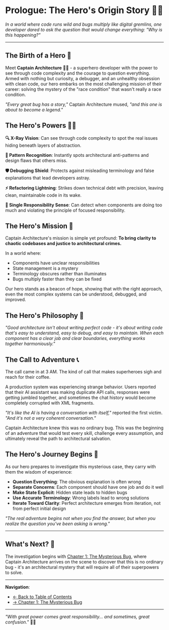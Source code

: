 # Prologue: The Hero's Origin Story 🦸‍♂️

*In a world where code runs wild and bugs multiply like digital gremlins, one developer dared to ask the question that would change everything: "Why is this happening?"*

---

## The Birth of a Hero 🌟

Meet **Captain Architecture** 🦸‍♂️ - a superhero developer with the power to see through code complexity and the courage to question everything. Armed with nothing but curiosity, a debugger, and an unhealthy obsession with clean code, our hero embarks on the most challenging mission of their career: solving the mystery of the "race condition" that wasn't really a race condition.

*"Every great bug has a story,"* Captain Architecture mused, *"and this one is about to become a legend."*

## The Hero's Powers 🦸‍♂️

**🔍 X-Ray Vision**: Can see through code complexity to spot the real issues hiding beneath layers of abstraction.

**🧠 Pattern Recognition**: Instantly spots architectural anti-patterns and design flaws that others miss.

**🛡️ Debugging Shield**: Protects against misleading terminology and false explanations that lead developers astray.

**⚡ Refactoring Lightning**: Strikes down technical debt with precision, leaving clean, maintainable code in its wake.

**🎯 Single Responsibility Sense**: Can detect when components are doing too much and violating the principle of focused responsibility.

## The Hero's Mission 🎯

Captain Architecture's mission is simple yet profound: **To bring clarity to chaotic codebases and justice to architectural crimes.**

In a world where:
- Components have unclear responsibilities
- State management is a mystery
- Terminology obscures rather than illuminates
- Bugs multiply faster than they can be fixed

Our hero stands as a beacon of hope, showing that with the right approach, even the most complex systems can be understood, debugged, and improved.

## The Hero's Philosophy 💭

*"Good architecture isn't about writing perfect code - it's about writing code that's easy to understand, easy to debug, and easy to maintain. When each component has a clear job and clear boundaries, everything works together harmoniously."*

## The Call to Adventure 📞

The call came in at 3 AM. The kind of call that makes superheroes sigh and reach for their coffee.

A production system was experiencing strange behavior. Users reported that their AI assistant was making duplicate API calls, responses were getting jumbled together, and sometimes the chat history would become completely corrupted with XML fragments.

*"It's like the AI is having a conversation with itself,"* reported the first victim. *"And it's not a very coherent conversation."*

Captain Architecture knew this was no ordinary bug. This was the beginning of an adventure that would test every skill, challenge every assumption, and ultimately reveal the path to architectural salvation.

## The Hero's Journey Begins 🚀

As our hero prepares to investigate this mysterious case, they carry with them the wisdom of experience:

- **Question Everything**: The obvious explanation is often wrong
- **Separate Concerns**: Each component should have one job and do it well  
- **Make State Explicit**: Hidden state leads to hidden bugs
- **Use Accurate Terminology**: Wrong labels lead to wrong solutions
- **Iterate Toward Clarity**: Perfect architecture emerges from iteration, not from perfect initial design

*"The real adventure begins not when you find the answer, but when you realize the question you've been asking is wrong."*

---

## What's Next? 🔮

The investigation begins with [Chapter 1: The Mysterious Bug](part1/chapter1.md), where Captain Architecture arrives on the scene to discover that this is no ordinary bug - it's an architectural mystery that will require all of their superpowers to solve.

---

**Navigation**: 
- [← Back to Table of Contents](README.md)
- [→ Chapter 1: The Mysterious Bug](part1/chapter1.md)

---

*"With great power comes great responsibility... and sometimes, great confusion."* 🦸‍♂️
